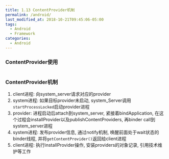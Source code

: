 ```yaml
---
title: 1.13 ContentProvider机制
permalink: /android/
last_modified_at: 2018-10-21T09:45:06-05:00
tags:
  - Android
  - Framework
categories:
  - Android
---
```


### ContentProvider使用
```Java

```
### ContentProvider机制
1. client进程: 向system_server请求对应的provider
2. system进程: 如果目标provider未启动, system_Server调用`startProcessLocked`启动provider进程
3. provider: 进程启动后attach到system_server, 紧接着bindApplication, 在这个过程会installProvider以及publishContentProviders, 再binder call到system_server进程
4. system进程: 发布provider信息, 通过notify机制, 唤醒前面处于wait状态的binder线程, 并将`getContentProvider()`返回给client进程
5. client进程: 执行installProvider操作, 安装providers的对象记录, 引用技术维护等工作

